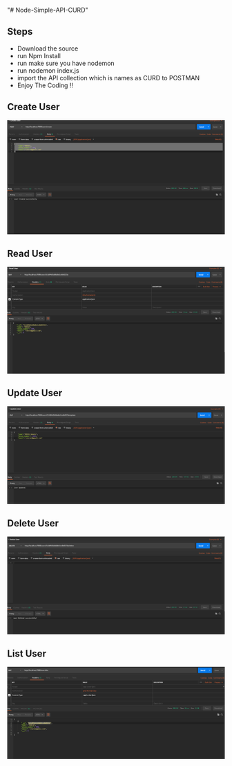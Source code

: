 "# Node-Simple-API-CURD"


## Steps

- Download the source
- run Npm Install
- run make sure you have nodemon
- run nodemon index.js
- import the API collection which is names as CURD to POSTMAN
- Enjoy The Coding !!

##  Create User

<p align="center"><img src="create.png"></p>

##  Read User

<p align="center"><img src="read.png"></p>

##  Update User

<p align="center"><img src="update.png"></p>

##  Delete User

<p align="center"><img src="delete.png"></p>

##  List User

<p align="center"><img src="list.png"></p>


